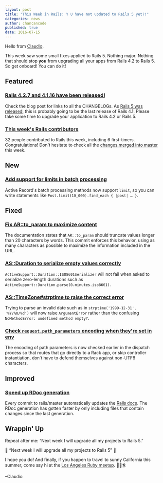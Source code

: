 ```yaml
---
layout: post
title: "This Week in Rails: Y U have not updated to Rails 5 yet?!"
categories: news
author: chancancode
published: true
date: 2016-07-15
---
```


Hello from [Claudio](http://claudiob.github.io).

This week saw some small fixes applied to Rails 5. Nothing major. Nothing that should stop **you** from upgrading all your apps from Rails 4.2 to Rails 5. So get onboard! You can do it!

## Featured

### [Rails 4.2.7 and 4.1.16 have been released!](https://rubyonrails.org/2016/7/13/Rails-4-2-7-and-4-1-16-have-been-released)

Check the blog post for links to all the CHANGELOGs. As [Rails 5 was released](https://rubyonrails.org/2016/6/30/Rails-5-0-final), this is probably going to be the last release of Rails 4.1. Please take some time to upgrade your application to Rails 4.2 or Rails 5.

### [This week's Rails contributors](http://contributors.rubyonrails.org/contributors/in-time-window/20160709-201607015)

32 people contributed to Rails this week, including 6 first-timers. Congratulations! Don't hesitate to check all the [changes merged into master](https://github.com/rails/rails/compare/master@%7B2016-07-09%7D...@%7B2016-07-15%7D) this week.&nbsp;

## New

### [Add support for limits in batch processing](https://github.com/rails/rails/commit/451437c6f57e66cc7586ec966e530493927098c7)

Active Record's batch processing methods now support `limit`, so you can write statements like `Post.limit(10_000).find_each { ​|post| … }​`.

## Fixed

### [Fix AR::to_param to maximize content](https://github.com/rails/rails/pull/23636)

The documentation states that `AR::to_param` should truncate values longer than 20 characters by words. This commit enforces this behavior, using as many characters as possible to maximize the information included in the URL.

### [AS::Duration to serialize empty values correctly](https://github.com/rails/rails/pull/25656)

`ActiveSupport::Duration::ISO8601Serializer` will not fail when asked to serialize zero-length durations such as `ActiveSupport::Duration.parse(0.minutes.iso8601)`.

### [AS::TimeZone#strptime to raise the correct error](https://github.com/rails/rails/pull/25793)

Trying to parse an invalid date such as in `strptime('1999-12-31', '%Y/%m/%d')` will now raise `ArgumentError` rather than the confusing `NoMethodError: undefined method empty?`.

### [Check `request.path_parameters` encoding when they're set in env](https://github.com/rails/rails/pull/25816)

The encoding of path parameters is now checked earlier in the dispatch process so that routes that go directly to a Rack app, or skip controller instantiation, don't have to defend themselves against non-UTF8 characters.

## Improved

### [Speed up RDoc generation](https://github.com/rails/rails/pull/25690)

Every commit to rails/master automatically updates the [Rails docs](http://edgeapi.rubyonrails.org). The RDoc generation has gotten faster by only including files that contain changes since the last generation.

## Wrappin' Up

Repeat after me: “Next week I will upgrade all my projects to Rails 5.”

💬 “Next week I will upgrade all my projects to Rails 5” 💬

I hope you do! And finally, if you happen to travel to sunny California this summer, come say hi at the [Los Angeles Ruby meetup](http://www.meetup.com/laruby/events/232604411). 🌇😎🏄

–Claudio

